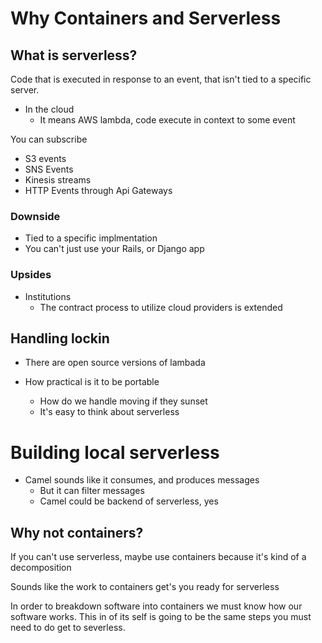 # Why Containers and Serverless


## What is serverless?

Code that is executed in response to an event, that isn't tied to a specific server.

- In the cloud
  - It means AWS lambda, code execute in context to some event

You can subscribe
  - S3 events
  - SNS Events
  - Kinesis streams
  - HTTP Events through Api Gateways


### Downside

  - Tied to a specific implmentation
  - You can't just use your Rails, or Django app

### Upsides

- Institutions
  - The contract process to utilize cloud providers is extended

## Handling lockin

- There are open source versions of lambada

- How practical is it to be portable
  - How do we handle moving if they sunset
  - It's easy to think about serverless

# Building local serverless

- Camel sounds like it consumes, and produces messages
  - But it can filter messages
  - Camel could be backend of serverless, yes


## Why not containers?

If you can't use serverless, maybe use containers because it's kind of a decomposition

Sounds like the work to containers get's you ready for serverless

In order to breakdown software into containers we must know how our software works. This in of its self is going to be the same steps you must need to do get to severless.






